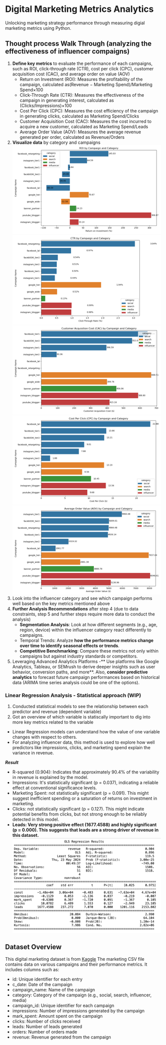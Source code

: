 # Digital Marketing Metrics Analytics
 Unlocking marketing strategy performance through measuring digial marketing metrics using Python.
 
## Thought process Walk Through (analyzing the effectiveness of influencer compaigns)
1. **Define key metrics** to evaluate the performance of each campaigns, such as ROI, click-through rate (CTR), cost per click (CPC), customer acquisition cost (CAC), and average order on value (AOV)
   - Return on Investment (ROI): Measures the profitability of the campaign, calculated as(Revenue − Marketing Spend)/Marketing Spend×100
   - Click-Through Rate (CTR): Measures the effectiveness of the campaign in generating interest, calculated as (Clicks/Impressions)×100
   - Cost Per Click (CPC): Measures the cost efficiency of the campaign in generating clicks, calculated as Marketing Spend/Clicks
   - Customer Acquisition Cost (CAC): Measures the cost incurred to acquire a new customer, calculated as Marketing Spend/Leads
   - Average Order Value (AOV): Measures the average revenue generated per order, calculated as Revenue/Orders
3. **Visualize data** by category and campaigns
   ![ROI](vizs/ROI.png)
   ![CTR](vizs/CTR.png)
   ![CAC](vizs/CAC.png)
   ![CPC](vizs/CPC.png)
   ![AOV](vizs/AOV.png)
4. Look into the influencer category and see which campaign performs well based on the key metrics mentioned above
5. **Further Analysis Recommendations** after step 4 (due to data constraints, step 5 and further steps require more data to conduct the analysis)
   - **Segmentation Analysis**: Look at how different segments (e.g., age, region, device) within the influencer category react differently to campaigns.
   - Temporal Trends: Analyze **how the performance metrics change over time to identify seasonal effects or trends**.
   - **Competitive Benchmarking**: Compare these metrics not only within campaigns but against industry standards or competitors.
6. Leveraging Advanced Analytics Platforms
   -** Use platforms like Google Analytics, Tableau, or SEMrush to derive deeper insights such as user behavior, conversion paths, and more**. Also, **consider predictive analytics** to forecast future campaign performances based on historical data (ARIMA time series analysis could be one of the options).


### Linear Regression Analysis - Statistical approach (WIP)
1. Conducted statistical models to see the relationship between each predictor and revenue (dependent variable)
2. Got an overview of which variable is statiscally important to dig into more key metrics related to the variable

- Linear Regression models can understand how the value of one variable changes with respect to others.
- For analyzing influencer data, this method is used to explore how well predictors like impressions, clicks, and marketing spend explain the variance in revenue.

_**Result**_
- R-squared (0.904): Indicates that approximately 90.4% of the variability in revenue is explained by the model. 
- Impressions: It's statistically significant (p = 0.037), indicating a reliable effect at conventional significance levels.
- Marketing Spent: not statistically significant (p = 0.091). This might suggest inefficient spending or a saturation of returns on investment in marketing.
- Clicks: not statistically significant (p = 0.127). This might indicate potential benefits from clicks, but not strong enough to be reliably detected in this model.
- **Leads: Very strong positive effect (1677.4588) and highly significant (p = 0.000). This suggests that leads are a strong driver of revenue in this dataset.**
![Linear Regression Model Summary](vizs/regression.png)

## Dataset Overview
 This digital marketing dataset is from [Kaggle](https://www.kaggle.com/datasets/sinderpreet/analyze-the-marketing-spending/data)
 The marketing CSV file contains data on various campaigns and their performance metrics. It includes columns such as:
 - id: Unique identifier for each entry
 - c_date: Date of the campaign
 - campaign_name: Name of the campaign
 - category: Category of the campaign (e.g., social, search, influencer, media)
 - campaign_id: Unique identifier for each campaign
 - impressions: Number of impressions generated by the campaign
 - mark_spent: Amount spent on the campaign
 - clicks: Number of clicks received
 - leads: Number of leads generated
 - orders: Number of orders made
 - revenue: Revenue generated from the campaign
   


